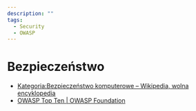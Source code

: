 ```yaml
---
description: ""
tags:
  - Security
  - OWASP
---
```


# Bezpieczeństwo

- [Kategoria:Bezpieczeństwo komputerowe – Wikipedia, wolna encyklopedia](https://pl.wikipedia.org/wiki/Kategoria:Bezpiecze%C5%84stwo_komputerowe)
- [OWASP Top Ten | OWASP Foundation](https://owasp.org/www-project-top-ten/)

